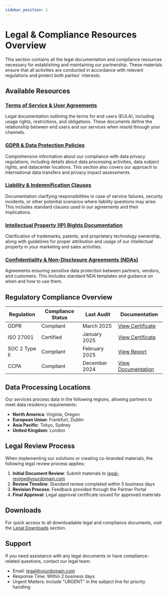 ```yaml
---
sidebar_position: 1
---
```


# Legal & Compliance Resources Overview

This section contains all the legal documentation and compliance resources necessary for establishing and maintaining our partnership. These materials ensure that all activities are conducted in accordance with relevant regulations and protect both parties' interests.

## Available Resources

### [Terms of Service & User Agreements](./terms-of-service.md)
Legal documentation outlining the terms for end users (EULA), including usage rights, restrictions, and obligations. These documents define the relationship between end users and our services when resold through your channels.

### [GDPR & Data Protection Policies](./gdpr-data-protection.md)
Comprehensive information about our compliance with data privacy regulations, including details about data processing activities, data subject rights, and datacenter locations. This section also covers our approach to international data transfers and privacy impact assessments.

### [Liability & Indemnification Clauses](./liability-indemnification.md)
Documentation clarifying responsibilities in case of service failures, security incidents, or other potential scenarios where liability questions may arise. This includes standard clauses used in our agreements and their implications.

### [Intellectual Property (IP) Rights Documentation](./intellectual-property.md)
Clarification of trademarks, patents, and proprietary technology ownership, along with guidelines for proper attribution and usage of our intellectual property in your marketing and sales activities.

### [Confidentiality & Non-Disclosure Agreements (NDAs)](./confidentiality-nda.md)
Agreements ensuring sensitive data protection between partners, vendors, and customers. This includes standard NDA templates and guidance on when and how to use them.

## Regulatory Compliance Overview

| Regulation | Compliance Status | Last Audit | Documentation |
|------------|-------------------|------------|---------------|
| GDPR | Compliant | March 2025 | [View Certificate](/downloads/legal/gdpr-compliance.pdf) |
| ISO 27001 | Certified | January 2025 | [View Certificate](/downloads/legal/iso-27001.pdf) |
| SOC 2 Type II | Compliant | February 2025 | [View Report](/downloads/legal/soc2-report.pdf) |
| CCPA | Compliant | December 2024 | [View Documentation](/downloads/legal/ccpa-compliance.pdf) |

## Data Processing Locations

Our services process data in the following regions, allowing partners to meet data residency requirements:

- **North America**: Virginia, Oregon
- **European Union**: Frankfurt, Dublin
- **Asia Pacific**: Tokyo, Sydney
- **United Kingdom**: London

## Legal Review Process

When implementing our solutions or creating co-branded materials, the following legal review process applies:

1. **Initial Document Review**: Submit materials to [legal-review@yourdomain.com](mailto:legal-review@yourdomain.com)
2. **Review Timeline**: Standard review completed within 5 business days
3. **Revision Process**: Feedback provided through the Partner Portal
4. **Final Approval**: Legal approval certificate issued for approved materials

## Downloads

For quick access to all downloadable legal and compliance documents, visit the [Legal Downloads](/downloads/legal) section.

## Support

If you need assistance with any legal documents or have compliance-related questions, contact our legal team:

- Email: [legal@yourdomain.com](mailto:legal@yourdomain.com)
- Response Time: Within 2 business days
- Urgent Matters: Include "URGENT" in the subject line for priority handling
